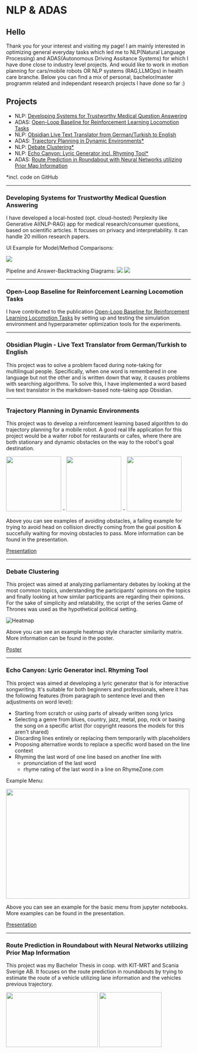 # NLP & ADAS

## Hello

Thank you for your interest and visiting my page! 
I am mainly interested in optimizing general everyday tasks which led me to NLP(Natural Language Processing) and ADAS(Autonomous Driving Assitance Systems) for which I have done close to industry level projects. And would like to work in motion planning for cars/mobile robots OR NLP systems (RAG,LLMOps) in health care branche. Below you can find a mix of personal, bachelor/master programm related and independant research projects I have done so far :) 



## Projects

- NLP: [Developing Systems for Trustworthy Medical Question Answering](#developing-systems-for-trustworthy-medical-question-answering-ongoing)
- ADAS: [Open-Loop Baseline for Reinforcement Learning Locomotion Tasks](#open-loop-baseline-for-reinforcement-learning-locomotion-tasks)
- NLP: [Obsidian Live Text Translator from German/Turkish to English](#obsidian-plugin---live-text-translator-from-germanturkish-to-english)
- ADAS: [Trajectory Planning in Dynamic Environments*](#trajectory-planning-in-dynamic-environments)
- NLP: [Debate Clustering*](#debate-clustering)
- NLP: [Echo Canyon: Lyric Generator incl. Rhyming Tool*](#echo-canyon-lyric-generator-incl-rhyming-tool)
- ADAS: [Route Prediction in Roundabout with Neural Networks utilizing Prior Map Information](#route-prediction-in-roundabout-with-neural-networks-utilizing-prior-map-information)

*incl. code on GitHub

---






### Developing Systems for Trustworthy Medical Question Answering

I have developed a local-hosted (opt. cloud-hosted) Perplexity like Generative AI(NLP-RAG) app for medical research/consumer questions, based on scientific articles. It focuses on privacy and interpretability. It can handle 20 million research papers.

UI Example for Model/Method Comparisons:

<img src="https://tatlikazan-rv.github.io/assets/files/tMQA/ScreenRecMT.gif">


Pipeline and Answer-Backtracking Diagrams:
<img src="https://tatlikazan-rv.github.io/assets/files/tMQA/pipeline.jpg">
<img src="https://tatlikazan-rv.github.io/assets/files/tMQA/answer_backtracking.png">


---




### Open-Loop Baseline for Reinforcement Learning Locomotion Tasks 

I have contributed to the publication [Open-Loop Baseline for Reinforcement Learning Locomotion Tasks](https://rlj.cs.umass.edu/2024/papers/RLJ_RLC_2024_18.pdf) by setting up and testing the simulation environment and hyperparameter optimization tools for the experiments.

---





### Obsidian Plugin - Live Text Translator from German/Turkish to English

This project was to solve a problem faced during note-taking for multilingual people. Specifically, when one word is remembered in one language but not the other and is written down that way, it causes problems with searching algorithms. To solve this, I have implemented a word based live text translator in the markdown-based note-taking app Obsidian.

---




### Trajectory Planning in Dynamic Environments

This project was to develop a reinforcement learning based algorithm to do trajectory planning for a mobile robot. A good real life application for this project would be a waiter robot for restaurants or cafes, where there are both stationary and dynamic obstacles on the way to the robot's goal destination.


<img src="https://tatlikazan-rv.github.io/assets/files/adlr/Gifs/plots/avoid_obs_sometimes/traj_check_2.gif" width=150 height=150> - <img src="https://tatlikazan-rv.github.io/assets/files/adlr/Gifs/plots/fails_to_avoid_if_headon_from_target_dir/traj_check_2.gif" width=150 height=150> - <img src="https://tatlikazan-rv.github.io/assets/files/adlr/Gifs/plots/waiting/traj_check_2.gif" width=150 height=150> 

Above you can see examples of avoiding obstacles, a failing example for trying to avoid head on collision directly coming from the goal position & succefully waiting for moving obstacles to pass. More information can be found in the presentation.

[Presentation](https://tatlikazan-rv.github.io/assets/files/adlr/ADLR_Github.pdf)

---





### Debate Clustering

This project was aimed at analyzing parliamentary debates by looking at the most common topics, understanding the participants' opinions on the topics and finally looking at how similar participants are regarding their opinions. For the sake of simplicity and relatability, the script of the series Game of Thrones was used as the hypothetical political setting.  

![Heatmap](https://tatlikazan-rv.github.io/assets/files/debate-clustering/overall_heatmap.png)

Above you can see an example heatmap style character similarity matrix. More information can be found in the poster.

[Poster](https://tatlikazan-rv.github.io/assets/files/debate-clustering/Argument-Clustering-in-Debate-Format-Game-of-Thrones.pdf)

---





### Echo Canyon: Lyric Generator incl. Rhyming Tool 

This project was aimed at developing a lyric generator that is for interactive songwriting. It's suitable for both beginners and professionals, where it has the following features (from paragraph to sentence level and then adjustments on word level):

- Starting from scratch or using parts of already written song lyrics
- Selecting a genre from blues, country, jazz, metal, pop, rock or basing the song on a specific artist (for copyright reasons the models for this aren't shared)
- Discarding lines entirely or replacing them temporarily with placeholders 
- Proposing alternative words to replace a specific word based on the line context
- Rhyming the last word of one line based on another line with 
    - pronunciation of the last word 
    - rhyme rating of the last word in a line on RhymeZone.com

Example Menu:

<img src="https://tatlikazan-rv.github.io/assets/files/echo-canyon/menu.png" width=500 height=300>

Above you can see an example for the basic menu from jupyter notebooks. More examples can be found in the presentation.

[Presentation](https://tatlikazan-rv.github.io/assets/files/echo-canyon/Echo-Canyon-Feature-Examples.pdf)

---





### Route Prediction in Roundabout with Neural Networks utilizing Prior Map Information

This project was my Bachelor Thesis in coop. with KIT-MRT and Scania Sverige AB. It focuses on the route prediction in roundabouts by trying to estimate the route of a vehicle utilizing lane information and the vehicles previous trajectory. 

<img src="https://tatlikazan-rv.github.io/assets/files/route-prediction/map.png" width=250 height=150>
<img src="https://tatlikazan-rv.github.io/assets/files/route-prediction/prediction.png" width=170 height=150>

